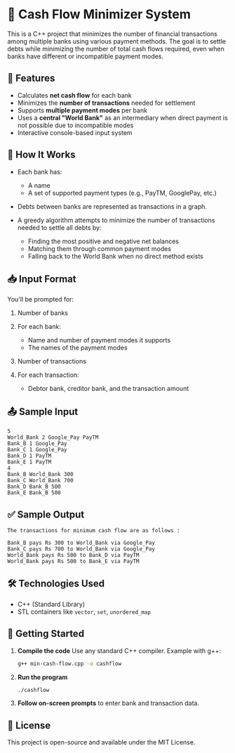 
# 💸 Cash Flow Minimizer System

This is a C++ project that minimizes the number of financial transactions among multiple banks using various payment methods. The goal is to settle debts while minimizing the number of total cash flows required, even when banks have different or incompatible payment modes.

## 🔧 Features

* Calculates **net cash flow** for each bank
* Minimizes the **number of transactions** needed for settlement
* Supports **multiple payment modes** per bank
* Uses a **central "World Bank"** as an intermediary when direct payment is not possible due to incompatible modes
* Interactive console-based input system

## 📌 How It Works

* Each bank has:

  * A name
  * A set of supported payment types (e.g., PayTM, GooglePay, etc.)
* Debts between banks are represented as transactions in a graph.
* A greedy algorithm attempts to minimize the number of transactions needed to settle all debts by:

  * Finding the most positive and negative net balances
  * Matching them through common payment modes
  * Falling back to the World Bank when no direct method exists

## 📥 Input Format

You'll be prompted for:

1. Number of banks
2. For each bank:

   * Name and number of payment modes it supports
   * The names of the payment modes
3. Number of transactions
4. For each transaction:

   * Debtor bank, creditor bank, and the transaction amount

## 📤 Sample Input

```
5
World_Bank 2 Google_Pay PayTM
Bank_B 1 Google_Pay
Bank_C 1 Google_Pay
Bank_D 1 PayTM
Bank_E 1 PayTM
4
Bank_B World_Bank 300
Bank_C World_Bank 700
Bank_D Bank_B 500
Bank_E Bank_B 500
```

## ✅ Sample Output

```
The transactions for minimum cash flow are as follows :

Bank_B pays Rs 300 to World_Bank via Google_Pay
Bank_C pays Rs 700 to World_Bank via Google_Pay
World_Bank pays Rs 500 to Bank_D via PayTM
World_Bank pays Rs 500 to Bank_E via PayTM
```

## 🛠 Technologies Used

* C++ (Standard Library)
* STL containers like `vector`, `set`, `unordered_map`

## 🚀 Getting Started

1. **Compile the code**
   Use any standard C++ compiler. Example with g++:

   ```bash
   g++ min-cash-flow.cpp -o cashflow
   ```

2. **Run the program**

   ```bash
   ./cashflow
   ```

3. **Follow on-screen prompts** to enter bank and transaction data.

## 📄 License

This project is open-source and available under the MIT License.


